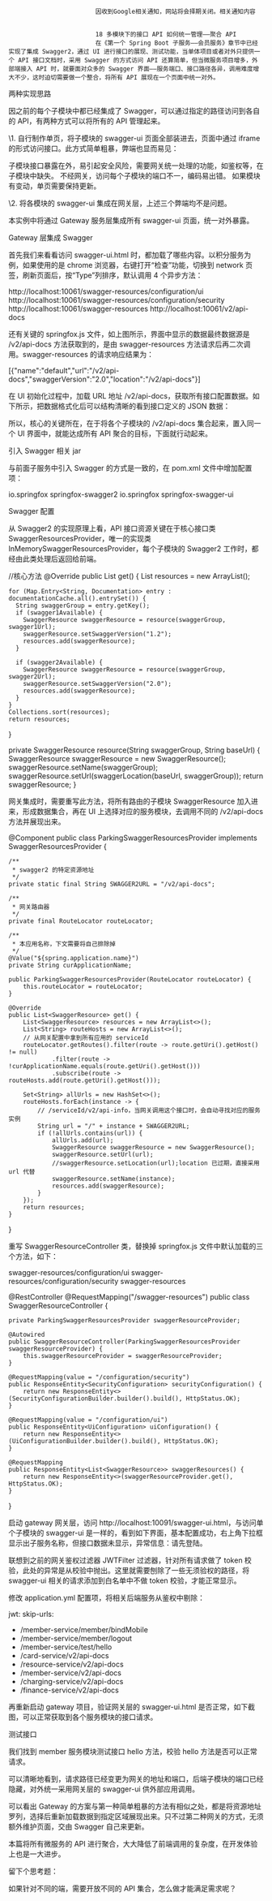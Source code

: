 
                            
                            因收到Google相关通知，网站将会择期关闭。相关通知内容
                            
                            
                            18 多模块下的接口 API 如何统一管理——聚合 API
                            在《第一个 Spring Boot 子服务——会员服务》章节中已经实现了集成 Swagger2，通过 UI 进行接口的展现、测试功能，当单体项目或者对外只提供一个 API 接口文档时，采用 Swagger 的方式访问 API 还算简单，但当微服务项目增多，外部端接入 API 时，就要面对众多的 Swagger 界面——服务端口、接口路径各异，调用难度增大不少，这时迫切需要做一个整合，将所有 API 展现在一个页面中统一对外。

两种实现思路

因之前的每个子模块中都已经集成了 Swagger，可以通过指定的路径访问到各自的 API，有两种方式可以将所有的 API 管理起来。

\1. 自行制作单页，将子模块的 swagger-ui 页面全部装进去，页面中通过 iframe 的形式访问接口。此方式简单粗暴，弊端也显而易见：


子模块接口暴露在外，易引起安全风险，需要网关统一处理的功能，如鉴权等，在子模块中缺失。
不经网关，访问每个子模块的端口不一，编码易出错。
如果模块有变动，单页需要保持更新。


\2. 将各模块的 swagger-ui 集成在网关层，上述三个弊端均不是问题。

本实例中将通过 Gateway 服务层集成所有 swagger-ui 页面，统一对外暴露。

Gateway 层集成 Swagger

首先我们来看看访问 swagger-ui.html 时，都加载了哪些内容。以积分服务为例，如果使用的是 chrome 浏览器，右键打开“检查”功能，切换到 network 页签，刷新页面后，按“Type”列排序，默认调用 4 个异步方法：

http://localhost:10061/swagger-resources/configuration/ui
http://localhost:10061/swagger-resources/configuration/security
http://localhost:10061/swagger-resources
http://localhost:10061/v2/api-docs





还有关键的 springfox.js 文件，如上图所示，界面中显示的数据最终数据源是 /v2/api-docs 方法获取到的，是由 swagger-resources 方法请求后再二次调用。swagger-resources 的请求响应结果为：

[{"name":"default","url":"/v2/api-docs","swaggerVersion":"2.0","location":"/v2/api-docs"}]



在 UI 初始化过程中，加载 URL 地址 /v2/api-docs，获取所有接口配置数据。如下所示，把数据格式化后可以结构清晰的看到接口定义的 JSON 数据：





所以，核心的关键所在，在于将各个子模块的 /v2/api-docs 集合起来，置入同一个 UI 界面中，就能达成所有 API 聚合的目标，下面就行动起来。

引入 Swagger 相关 jar

与前面子服务中引入 Swagger 的方式是一致的，在 pom.xml 文件中增加配置项：

<!--swagger2 -->
<dependency>
        <groupId>io.springfox</groupId>
        <artifactId>springfox-swagger2</artifactId>
</dependency>
<dependency>
        <groupId>io.springfox</groupId>
        <artifactId>springfox-swagger-ui</artifactId>
</dependency>



Swagger 配置

从 Swagger2 的实现原理上看，API 接口资源关键在于核心接口类 SwaggerResourcesProvider，唯一的实现类 InMemorySwaggerResourcesProvider，每个子模块的 Swagger2 工作时，都经由此类处理后返回给前端。

//核心方法
@Override
  public List<SwaggerResource> get() {
    List<SwaggerResource> resources = new ArrayList<SwaggerResource>();

    for (Map.Entry<String, Documentation> entry : documentationCache.all().entrySet()) {
      String swaggerGroup = entry.getKey();
      if (swagger1Available) {
        SwaggerResource swaggerResource = resource(swaggerGroup, swagger1Url);
        swaggerResource.setSwaggerVersion("1.2");
        resources.add(swaggerResource);
      }

      if (swagger2Available) {
        SwaggerResource swaggerResource = resource(swaggerGroup, swagger2Url);
        swaggerResource.setSwaggerVersion("2.0");
        resources.add(swaggerResource);
      }
    }
    Collections.sort(resources);
    return resources;
  }

  private SwaggerResource resource(String swaggerGroup, String baseUrl) {
    SwaggerResource swaggerResource = new SwaggerResource();
    swaggerResource.setName(swaggerGroup);
    swaggerResource.setUrl(swaggerLocation(baseUrl, swaggerGroup));
    return swaggerResource;
  }



网关集成时，需要重写此方法，将所有路由的子模块 SwaggerResource 加入进来，形成数据集合，再在 UI 上选择对应的服务模块，去调用不同的 /v2/api-docs 方法并展现出来。

@Component
public class ParkingSwaggerResourcesProvider implements SwaggerResourcesProvider {

    /**
     * swagger2 的特定资源地址
     */
    private static final String SWAGGER2URL = "/v2/api-docs";

    /**
     * 网关路由器
     */
    private final RouteLocator routeLocator;

    /**
     * 本应用名称，下文需要将自己排除掉
     */
    @Value("${spring.application.name}")
    private String curApplicationName;

    public ParkingSwaggerResourcesProvider(RouteLocator routeLocator) {
        this.routeLocator = routeLocator;
    }

    @Override
    public List<SwaggerResource> get() {
        List<SwaggerResource> resources = new ArrayList<>();
        List<String> routeHosts = new ArrayList<>();
        // 从网关配置中拿到所有应用的 serviceId
        routeLocator.getRoutes().filter(route -> route.getUri().getHost() != null)
                .filter(route -> !curApplicationName.equals(route.getUri().getHost()))
                .subscribe(route -> routeHosts.add(route.getUri().getHost()));

        Set<String> allUrls = new HashSet<>();
        routeHosts.forEach(instance -> {
            // /serviceId/v2/api-info，当网关调用这个接口时，会自动寻找对应的服务实例
            String url = "/" + instance + SWAGGER2URL;
            if (!allUrls.contains(url)) {
                allUrls.add(url);
                SwaggerResource swaggerResource = new SwaggerResource();
                swaggerResource.setUrl(url);
                //swaggerResource.setLocation(url);location 已过期，直接采用 url 代替
                swaggerResource.setName(instance);
                resources.add(swaggerResource);
            }
        });
        return resources;
    }

}



重写 SwaggerResourceController 类，替换掉 springfox.js 文件中默认加载的三个方法，如下：


swagger-resources/configuration/ui
swagger-resources/configuration/security
swagger-resources


@RestController
@RequestMapping("/swagger-resources")
public class SwaggerResourceController {

    private ParkingSwaggerResourcesProvider swaggerResourceProvider;

    @Autowired
    public SwaggerResourceController(ParkingSwaggerResourcesProvider swaggerResourceProvider) {
        this.swaggerResourceProvider = swaggerResourceProvider;
    }

    @RequestMapping(value = "/configuration/security")
    public ResponseEntity<SecurityConfiguration> securityConfiguration() {
        return new ResponseEntity<>(SecurityConfigurationBuilder.builder().build(), HttpStatus.OK);
    }

    @RequestMapping(value = "/configuration/ui")
    public ResponseEntity<UiConfiguration> uiConfiguration() {
        return new ResponseEntity<>(UiConfigurationBuilder.builder().build(), HttpStatus.OK);
    }

    @RequestMapping
    public ResponseEntity<List<SwaggerResource>> swaggerResources() {
        return new ResponseEntity<>(swaggerResourceProvider.get(), HttpStatus.OK);
    }
}



启动 gateway 网关层，访问 http://localhost:10091/swagger-ui.html，与访问单个子模块的 swagger-ui 是一样的，看到如下界面，基本配置成功，右上角下拉框显示出子服务名称，但接口数据未显示，异常信息：请先登陆。



联想到之前的网关鉴权过滤器 JWTFilter 过滤器，针对所有请求做了 token 校验，此处的异常是从校验中抛出。这里就需要刨除了一些无须验权的路径，将 swagger-ui 相关的请求添加到白名单中不做 token 校验，才能正常显示。

修改 application.yml 配置项，将相关后端服务从鉴权中剔除：

jwt:
  skip-urls: 
  - /member-service/member/bindMobile
  - /member-service/member/logout
  - /member-service/test/hello
  - /card-service/v2/api-docs
  - /resource-service/v2/api-docs
  - /member-service/v2/api-docs    
  - /charging-service/v2/api-docs
  - /finance-service/v2/api-docs



再重新启动 gateway 项目，验证网关层的 swagger-ui.html 是否正常，如下截图，可以正常获取到各个服务模块的接口请求。



测试接口

我们找到 member 服务模块测试接口 hello 方法，校验 hello 方法是否可以正常请求。



可以清晰地看到，请求路径已经变更为网关的地址和端口，后端子模块的端口已经隐藏，对外统一采用网关层的 swagger-ui 供外部应用调用。

可以看出 Gateway 的方案与第一种简单粗暴的方法有相似之处，都是将资源地址罗列，选择后重新加载数据到指定区域展现出来。只不过第二种网关的方式，无须额外维护页面，交由 Swagger 自己来更新。

本篇将所有微服务的 API 进行聚合，大大降低了前端调用的复杂度，在开发体验上也是一大进步。

留下个思考题：


如果针对不同的端，需要开放不同的 API 集合，怎么做才能满足需求呢？


                        
                        
                            
